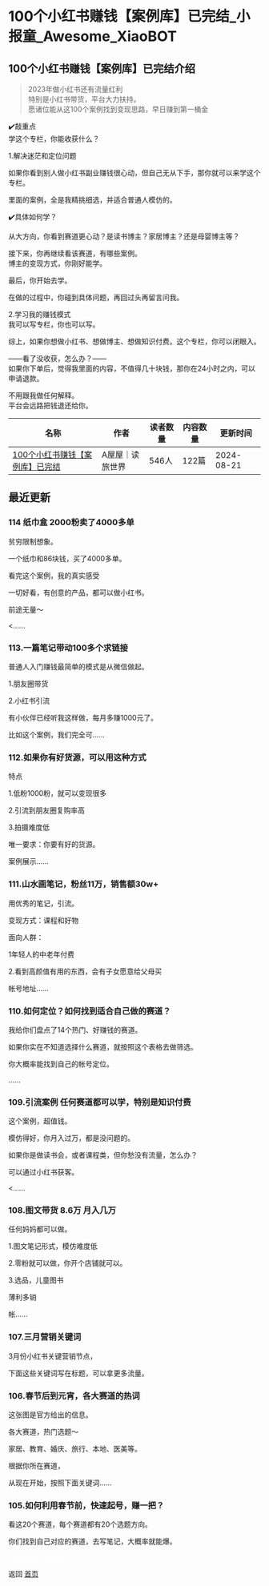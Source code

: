 # 100个小红书赚钱【案例库】已完结_小报童_Awesome_XiaoBOT

## 100个小红书赚钱【案例库】已完结介绍
> 2023年做小红书还有流量红利    
特别是小红书带货，平台大力扶持。    
愿诸位能从这100个案例找到变现思路，早日赚到第一桶金    
    
✔️敲重点    
学这个专栏，你能收获什么？    
    
1.解决迷茫和定位问题    
    
如果你看到别人做小红书副业赚钱很心动，但自己无从下手，那你就可以来学这个专栏。    
    
里面的案例，全是我精挑细选，并适合普通人模仿的。    
    
✔️具体如何学？    
    
从大方向，你看到赛道更心动？是读书博主？家居博主？还是母婴博主等？    
    
接下来，你再继续看该赛道，有哪些案例。    
博主的变现方式，你刚好能学。    
    
最后，你开始去学。    
    
在做的过程中，你碰到具体问题，再回过头再留言问我。    
    
2.学习我的赚钱模式    
我可以写专栏，你也可以写。    
    
综上，如果你想做小红书、想做博主、想做知识付费。这个专栏，你可以闭眼入。    
    
——看了没收获，怎么办？——    
如果你下单后，觉得我里面的内容，不值得几十块钱，那你在24小时之内，可以申请退款。    
    
不用跟我做任何解释。    
平台会远路把钱退还给你。  
  


|名称|作者|读者数量|内容数量|更新时间|
|---|---|---|---|---|
|[100个小红书赚钱【案例库】已完结](https://xiaobot.net/p/wuwu884422?refer=0b133df9-27dc-423b-8101-639049001c13)|A屋屋｜读旅世界|546人|122篇|2024-08-21|

## 最近更新
### 114 纸巾盒 2000粉卖了4000多单

贫穷限制想象。

一个纸巾和86块钱，买了4000多单。

看完这个案例，我的真实感受

一切好看，有创意的产品，都可以做小红书。

前途无量～

<......

### 113.一篇笔记带动100多个求链接

普通人入门赚钱最简单的模式是从微信做起。

1.朋友圈带货

2.小红书引流

有小伙伴已经听我这样做，每月多赚1000元了。

比如这个案例，我们完全可......

### 112.如果你有好货源，可以用这种方式

特点

1.低粉1000粉，就可以变现很多

2.引流到朋友圈复购率高

3.拍摄难度低

唯一要求：你要有好的货源。

案例展示......

### 111.山水画笔记，粉丝11万，销售额30w+

用优秀的笔记，引流。

变现方式：课程和好物

面向人群：

1年轻人的中老年付费

2.看到高颜值有用的东西，会有子女愿意给父母买

帐号地址......

### 110.如何定位？如何找到适合自己做的赛道？

我给你们盘点了14个热门、好赚钱的赛道。

如果你实在不知道选择什么赛道，就按照这个表格去做筛选。

你大概率能找到自己的帐号定位。

......

### 109.引流案例 任何赛道都可以学，特别是知识付费

这个案例，超值钱。

模仿得好，你月入过万，都是没问题的。

如果你是做读书会，或者课程类，但你愁没有流量，怎么办？

可以通过小红书获客。

<......

### 108.图文带货 8.6万 月入几万

任何妈妈都可以做。

1.图文笔记形式，模仿难度低

2.零粉就可以做，你开个店铺就可以。

3.选品，儿童图书

薄利多销

帐......

### 107.三月营销关键词

3月份小红书关键营销节点，

下面这些关键词写在标题，可以拿更多流量。

### 106.春节后到元宵，各大赛道的热词

这张图是官方给出的信息。

各大赛道，热门选题～

家居、教育、婚庆、旅行、本地、医美等。

根据你所在赛道，

从现在开始，按照下面关键词......

### 105.如何利用春节前，快速起号，赚一把？

看这20个赛道，每个赛道都有20个选题方向。

你们找到自己对应的赛道，去写笔记，大概率就能爆。


<a href="https://github.com/Reno9527/awesome-xiaobot" style="color: white; text-decoration: none;">awesome-xiaobot</a>

返回 [首页](../README.md)

